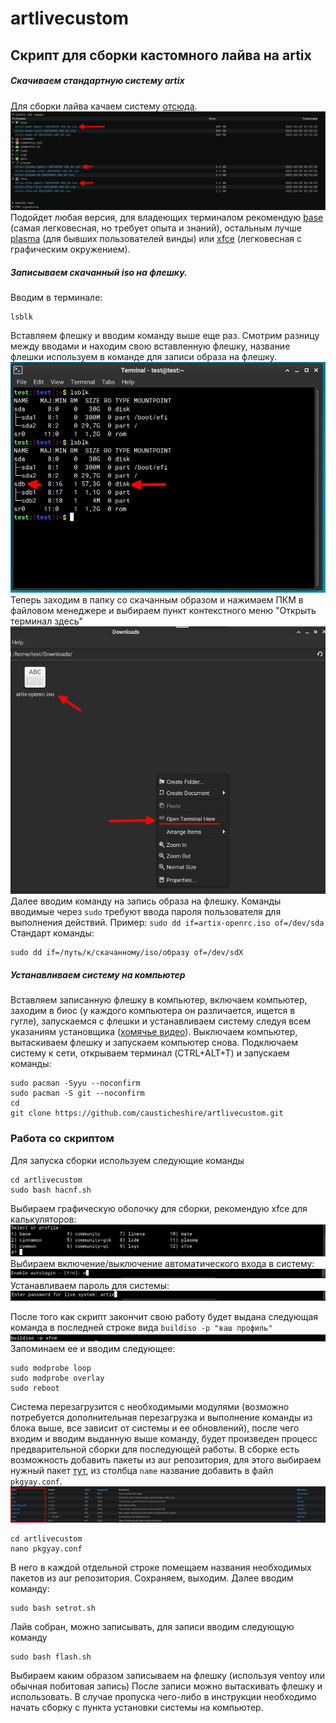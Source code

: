 # artlivecustom

## Скрипт для сборки кастомного лайва на artix
##### Скачиваем стандартную систему artix
Для сборки лайва качаем систему [отсюда](https://artixlinux.org/download.php).
![Загрузка с офф сайта](https://github.com/causticheshire/artlivecustom/blob/main/download.jpg)
Подойдет любая версия, для владеющих терминалом рекомендую [base](https://eu-mirror.artixlinux.org/iso/artix-base-openrc-20210426-x86_64.iso) (самая легковесная, но требует опыта и знаний), остальным лучше [plasma](https://iso.artixlinux.org/iso/artix-plasma-openrc-20210426-x86_64.iso) (для бывших пользователей винды) или [xfce](https://eu-mirror.artixlinux.org/iso/artix-xfce-openrc-20210426-x86_64.iso) (легковесная с графическим окружением).
##### Записываем скачанный iso на флешку.
Вводим в терминале:
```
lsblk
```
Вставляем флешку и вводим команду выше еще раз.
Смотрим разницу между вводами и находим свою вставленную флешку, название флешки используем в команде для записи образа на флешку.
![Нахождение флешки](https://github.com/causticheshire/artlivecustom/blob/main/lsblk.jpg)
Теперь заходим в папку со скачанным образом и нажимаем ПКМ в файловом менеджере и выбираем пункт контекстного меню "Открыть терминал здесь"
![Открытие терминала](https://github.com/causticheshire/artlivecustom/blob/main/terminalhere.jpg)
Далее вводим команду на запись образа на флешку. Команды вводимые через `sudo` требуют ввода пароля пользователя для выполнения действий.
Пример:
`sudo dd if=artix-openrc.iso of=/dev/sda`
Стандарт команды:
```
sudo dd if=/путь/к/скачанному/iso/образу of=/dev/sdX
```
##### Устанавливаем систему на компьютер
Вставляем записанную флешку в компьютер, включаем компьютер, заходим в биос (у каждого компьютера он различается, ищется в гугле), запускаемся с флешки и устанавливаем систему следуя всем указаниям установщика ([хомячье видео](https://www.youtube.com/watch?v=J5KrJjcTY90)).
Выключаем компьютер, вытаскиваем флешку и запускаем компьютер снова.
Подключаем систему к сети, открываем терминал (CTRL+ALT+T) и запускаем команды:
```
sudo pacman -Syyu --noconfirm
sudo pacman -S git --noconfirm
cd
git clone https://github.com/causticheshire/artlivecustom.git
```
### Работа со скриптом
Для запуска сборки используем следующие команды
```
cd artlivecustom
sudo bash hacnf.sh
```
Выбираем графическую оболочку для сборки, рекомендую xfce для калькуляторов:
![Профиль](https://github.com/causticheshire/artlivecustom/blob/main/profile.jpg)
Выбираем включение/выключение автоматического входа в систему:
![Автологин](https://github.com/causticheshire/artlivecustom/blob/main/autologin.jpg)
Устанавливаем пароль для системы:
![Пароль](https://github.com/causticheshire/artlivecustom/blob/main/pass.jpg)

После того как скрипт закончит свою работу будет выдана следующая команда в последней строке вида `buildiso -p "ваш профиль"`
![Пример команды](https://github.com/causticheshire/artlivecustom/blob/main/example.jpg)
Запоминаем ее и вводим следующее:
```
sudo modprobe loop
sudo modprobe overlay
sudo reboot
```
Система перезагрузится с необходимыми модулями (возможно потребуется дополнительная перезагрузка и выполнение команды из блока выше, все зависит от системы и ее обновлений), после чего входим и вводим выданную выше команду, будет произведен процесс предварительной сборки для последующей работы.
В сборке есть возможность добавить пакеты из aur репозитория, для этого выбираем нужный пакет [тут](https://aur.archlinux.org/packages/), из столбца `name` название добавить в файл `pkgyay.conf`.
![AUR](https://github.com/causticheshire/artlivecustom/blob/main/aur.jpg)
```
cd artlivecustom
nano pkgyay.conf
```
В него в каждой отдельной строке помещаем названия необходимых пакетов из aur репозитория.
Сохраняем, выходим.
Далее вводим команду:
```
sudo bash setrot.sh
```
Лайв собран, можно записывать, для записи вводим следующую команду
```
sudo bash flash.sh
```
Выбираем каким образом записываем на флешку (используя ventoy или обычная побитовая запись)
После записи можно вытаскивать флешку и использовать.
В случае пропуска чего-либо в инструкции необходимо начать сборку с пункта установки системы на компьютер.
